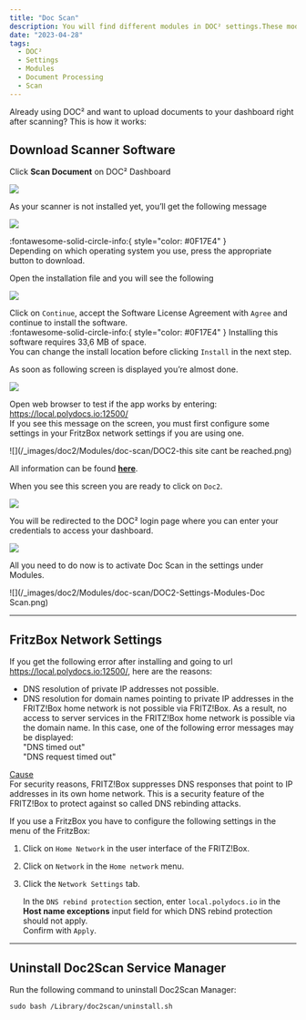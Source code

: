 ```yaml
---
title: "Doc Scan"
description: You will find different modules in DOC² settings.These modules are important if you like to deal with PO Matching, use the table extraction functionality or upload scans directly.
date: "2023-04-28"
tags:
  - DOC²
  - Settings
  - Modules
  - Document Processing
  - Scan
---
```


Already using DOC² and want to upload documents to your dashboard right after scanning? 
This is how it works:
## Download Scanner Software

Click **Scan Document** on DOC² Dashboard

![](/_images/doc2/Modules/doc-scan/DOC2-dashboard-scan-document.png)

As your scanner is not installed yet, you’ll get the following message

![](/_images/doc2/Modules/doc-scan/DOC2-download-scanner.png)

:fontawesome-solid-circle-info:{ style="color: #0F17E4" } <br>
Depending on which operating system you use, press the appropriate button to download.

Open the installation file and you will see the following

![](/_images/doc2/Modules/doc-scan/DOC2-welcome-to-doc2scan-installer.png)

Click on `Continue`, accept the Software License Agreement with `Agree` and continue to install the software.<br> 
:fontawesome-solid-circle-info:{ style="color: #0F17E4" } Installing this software requires 33,6 MB of space.<br> 
You can change the install location before clicking `Install` in the next step.

As soon as following screen is displayed you’re almost done.

![](/_images/doc2/Modules/doc-scan/DOC2-Scan-Manager-installation-completed.png)

Open web browser to test if the app works by entering: <https://local.polydocs.io:12500/> <br>
If you see this message on the screen, you must first configure some settings in your FritzBox network settings if you are using one.

![](/_images/doc2/Modules/doc-scan/DOC2-this site cant be reached.png)

All information can be found **[here](https://polydocs.io/doc2/modules/doc-scan/#fritzbox-network-settings)**.

When you see this screen you are ready to click on `Doc2`.

![](/_images/doc2/Modules/doc-scan/DOC2-main-website.png)

You will be redirected to the DOC² login page where you can enter your credentials to access your dashboard.

![](/_images/doc2/Modules/doc-scan/DOC2_Login_EN.png)

All you need to do now is to activate Doc Scan in the settings under Modules.

![](/_images/doc2/Modules/doc-scan/DOC2-Settings-Modules-Doc Scan.png)

---

## FritzBox Network Settings

If you get the following error after installing and going to url <https://local.polydocs.io:12500/>, here are the reasons:<br>
* DNS resolution of private IP addresses not possible.<br>
* DNS resolution for domain names pointing to private IP addresses in the FRITZ!Box home network is not possible via FRITZ!Box. As a result, no access to server services in the FRITZ!Box home network is possible via the domain name. In this case, one of the following error messages may be displayed:<br>
"DNS timed out"<br>
"DNS request timed out"

<ins>Cause</ins><br>
For security reasons, FRITZ!Box suppresses DNS responses that point to IP addresses in its own home network. This is a security feature of the FRITZ!Box to protect against so called DNS rebinding attacks.

If you use a FritzBox you have to configure the following settings in the menu of the FritzBox:

1. Click on `Home Network` in the user interface of the FRITZ!Box.

2. Click on `Network` in the `Home network` menu.

3. Click the `Network Settings` tab.

    In the `DNS rebind protection` section, enter `local.polydocs.io` in the **Host name exceptions** input field for which DNS rebind protection should not apply.<br>                                           Confirm with `Apply`.

---

## Uninstall Doc2Scan Service Manager
Run the following command to uninstall Doc2Scan Manager:
```command
sudo bash /Library/doc2scan/uninstall.sh
```


